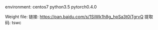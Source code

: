 environment:
    centos7
    python3.5
    pytorch0.4.0
    
    
Weight file:
    链接: https://pan.baidu.com/s/1SiWk1h8g_hpSa3t0iTgrvQ 提取码: tswc 

